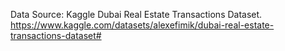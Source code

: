 Data Source: Kaggle Dubai Real Estate Transactions Dataset. https://www.kaggle.com/datasets/alexefimik/dubai-real-estate-transactions-dataset#
